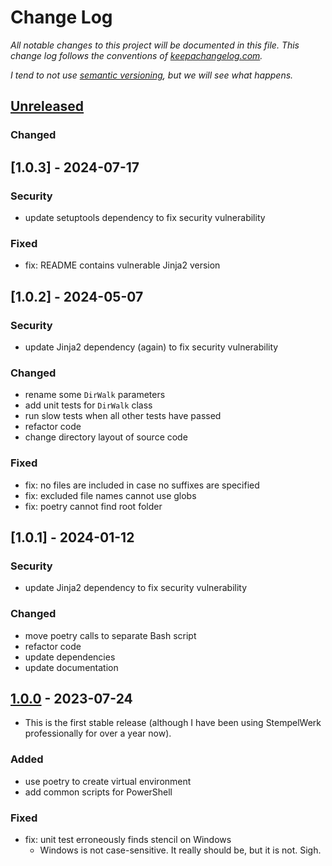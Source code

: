 # Change Log

_All notable changes to this project will be documented in this
file. This change log follows the conventions of
[keepachangelog.com]._

_I tend to not use
[semantic versioning](https://semver.org/), but we will see what
happens._

<!--- ---------------------------------------------------------------------- -->

## [Unreleased]

### Changed

<!--- ---------------------------------------------------------------------- -->

## [1.0.3] - 2024-07-17

### Security
- update setuptools dependency to fix security vulnerability

### Fixed
- fix: README contains vulnerable Jinja2 version

<!--- ---------------------------------------------------------------------- -->

## [1.0.2] - 2024-05-07

### Security
- update Jinja2 dependency (again) to fix security vulnerability

### Changed
- rename some `DirWalk` parameters
- add unit tests for `DirWalk` class
- run slow tests when all other tests have passed
- refactor code
- change directory layout of source code 

### Fixed
- fix: no files are included in case no suffixes are specified
- fix: excluded file names cannot use globs
- fix: poetry cannot find root folder

<!--- ---------------------------------------------------------------------- -->

## [1.0.1] - 2024-01-12

### Security
- update Jinja2 dependency to fix security vulnerability

### Changed
- move poetry calls to separate Bash script
- refactor code
- update dependencies
- update documentation

<!--- ---------------------------------------------------------------------- -->

## [1.0.0] - 2023-07-24

- This is the first stable release (although I have been using StempelWerk professionally for over a year now).

### Added
- use poetry to create virtual environment
- add common scripts for PowerShell

### Fixed
- fix: unit test erroneously finds stencil on Windows
  - Windows is not case-sensitive. It really should be, but it is not. Sigh.

<!--- ---------------------------------------------------------------------- -->

[keepachangelog.com]: http://keepachangelog.com/
[unreleased]: https://github.com/mzuther/StempelWerk/tree/develop
[1.0.0]: https://github.com/mzuther/StempelWerk/commits/v1.0.0
